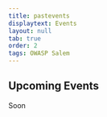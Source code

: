 ```yaml
---
title: pastevents
displaytext: Events
layout: null
tab: true
order: 2
tags: OWASP Salem
---
```


## Upcoming Events

Soon
